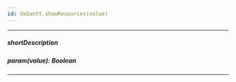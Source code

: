 ```yaml
---
id: dxGantt.showResources(value)
---
```

---
##### shortDescription
<!-- Description goes here -->

##### param(value): Boolean
<!-- Description goes here -->

---
<!-- Description goes here -->